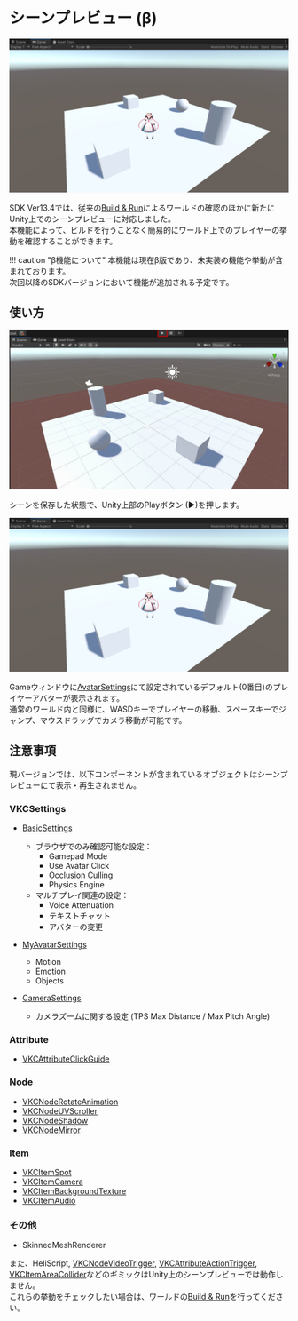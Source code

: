 # シーンプレビュー (β)

![ScenePreview_2](./img/ScenePreview_2.jpg)

SDK Ver13.4では、従来の[Build & Run](../FirstStep/BuildAndRun.md)によるワールドの確認のほかに新たにUnity上でのシーンプレビューに対応しました。<br>
本機能によって、ビルドを行うことなく簡易的にワールド上でのプレイヤーの挙動を確認することができます。

!!! caution "β機能について"
    本機能は現在β版であり、未実装の機能や挙動が含まれております。<br>
    次回以降のSDKバージョンにおいて機能が追加される予定です。

## 使い方

![ScenePreview_1](./img/ScenePreview_1.jpg)

シーンを保存した状態で、Unity上部のPlayボタン (▶)を押します。

![ScenePreview_2](./img/ScenePreview_2.jpg)

Gameウィンドウに[AvatarSettings](../VketCloudSettings/AvatarSettings.md)にて設定されているデフォルト(0番目)のプレイヤーアバターが表示されます。<br>
通常のワールド内と同様に、WASDキーでプレイヤーの移動、スペースキーでジャンプ、マウスドラッグでカメラ移動が可能です。

## 注意事項

現バージョンでは、以下コンポーネントが含まれているオブジェクトはシーンプレビューにて表示・再生されません。

### VKCSettings

- [BasicSettings](../VketCloudSettings/BasicSettings.md)
  - ブラウザでのみ確認可能な設定：
    - Gamepad Mode
    - Use Avatar Click
    - Occlusion Culling
    - Physics Engine
  - マルチプレイ関連の設定：
    - Voice Attenuation
    - テキストチャット
    - アバターの変更

- [MyAvatarSettings](../VketCloudSettings/MyAvatarSettings.md)
  - Motion
  - Emotion
  - Objects

- [CameraSettings](../VketCloudSettings/CameraSettings.md)
  - カメラズームに関する設定 (TPS Max Distance / Max Pitch Angle)

### Attribute

- [VKCAttributeClickGuide](../VKCComponents/VKCAttributeClickGuide.md)

### Node

- [VKCNodeRotateAnimation](../VKCComponents/VKCNodeRotateAnimation.md)
- [VKCNodeUVScroller](../VKCComponents/VKCNodeUVScroller.md)
- [VKCNodeShadow](../VKCComponents/VKCNodeShadow.md)
- [VKCNodeMirror](../VKCComponents/VKCNodeMirror.md)

### Item

- [VKCItemSpot](../VKCComponents/VKCItemSpot.md)
- [VKCItemCamera](../VKCComponents/VKCItemCamera.md)
- [VKCItemBackgroundTexture](../VKCComponents/VKCItemBackgroundTexture.md)
- [VKCItemAudio](../VKCComponents/VKCItemAudio.md)

### その他

- SkinnedMeshRenderer

また、HeliScript, [VKCNodeVideoTrigger](../VKCComponents/VKCNodeVideoTrigger.md), [VKCAttributeActionTrigger](../VKCComponents/VKCAttributeActionTrigger.md), [VKCItemAreaCollider](../VKCComponents/VKCItemAreaCollider.md)などのギミックはUnity上のシーンプレビューでは動作しません。<br>
これらの挙動をチェックしたい場合は、ワールドの[Build & Run](../FirstStep/BuildAndRun.md)を行ってください。
